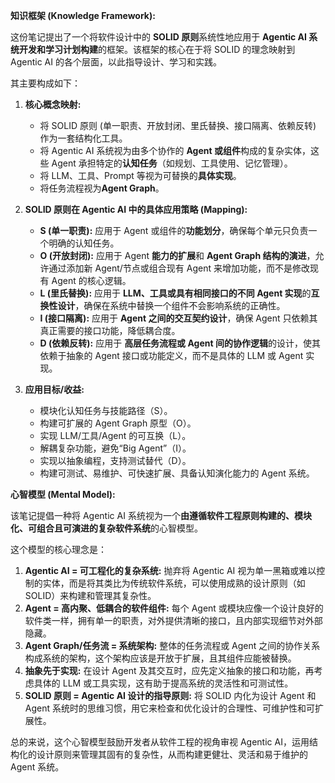 **知识框架 (Knowledge Framework):**

这份笔记提出了一个将软件设计中的 **SOLID 原则**系统性地应用于 **Agentic AI 系统开发和学习计划构建**的框架。该框架的核心在于将 SOLID 的理念映射到 Agentic AI 的各个层面，以此指导设计、学习和实践。

其主要构成如下：

1.  **核心概念映射:**
    *   将 SOLID 原则 (单一职责、开放封闭、里氏替换、接口隔离、依赖反转) 作为一套结构化工具。
    *   将 Agentic AI 系统视为由多个协作的 **Agent 或组件**构成的复杂实体，这些 Agent 承担特定的**认知任务**（如规划、工具使用、记忆管理）。
    *   将 LLM、工具、Prompt 等视为可替换的**具体实现**。
    *   将任务流程视为**Agent Graph**。

2.  **SOLID 原则在 Agentic AI 中的具体应用策略 (Mapping):**
    *   **S (单一职责):** 应用于 Agent 或组件的**功能划分**，确保每个单元只负责一个明确的认知任务。
    *   **O (开放封闭):** 应用于 Agent **能力的扩展**和 **Agent Graph 结构的演进**，允许通过添加新 Agent/节点或组合现有 Agent 来增加功能，而不是修改现有 Agent 的核心逻辑。
    *   **L (里氏替换):** 应用于 **LLM、工具或具有相同接口的不同 Agent 实现**的**互换性设计**，确保在系统中替换一个组件不会影响系统的正确性。
    *   **I (接口隔离):** 应用于 **Agent 之间的交互契约设计**，确保 Agent 只依赖其真正需要的接口功能，降低耦合度。
    *   **D (依赖反转):** 应用于 **高层任务流程或 Agent 间的协作逻辑**的设计，使其依赖于抽象的 Agent 接口或功能定义，而不是具体的 LLM 或 Agent 实现。

3.  **应用目标/收益:**
    *   模块化认知任务与技能路径（S）。
    *   构建可扩展的 Agent Graph 原型（O）。
    *   实现 LLM/工具/Agent 的可互换（L）。
    *   解耦复杂功能，避免“Big Agent”（I）。
    *   实现以抽象编程，支持测试替代（D）。
    *   构建可测试、易维护、可快速扩展、具备认知演化能力的 Agent 系统。

**心智模型 (Mental Model):**

该笔记提倡一种将 Agentic AI 系统视为一个**由遵循软件工程原则构建的、模块化、可组合且可演进的复杂软件系统**的心智模型。

这个模型的核心理念是：

1.  **Agentic AI = 可工程化的复杂系统:** 抛弃将 Agentic AI 视为单一黑箱或难以控制的实体，而是将其类比为传统软件系统，可以使用成熟的设计原则（如 SOLID）来构建和管理其复杂性。
2.  **Agent = 高内聚、低耦合的软件组件:** 每个 Agent 或模块应像一个设计良好的软件类一样，拥有单一的职责，对外提供清晰的接口，且内部实现细节对外部隐藏。
3.  **Agent Graph/任务流 = 系统架构:** 整体的任务流程或 Agent 之间的协作关系构成系统的架构，这个架构应该是开放于扩展，且其组件应能被替换。
4.  **抽象先于实现:** 在设计 Agent 及其交互时，应先定义抽象的接口和功能，再考虑具体的 LLM 或工具实现，这有助于提高系统的灵活性和可测试性。
5.  **SOLID 原则 = Agentic AI 设计的指导原则:** 将 SOLID 内化为设计 Agent 和 Agent 系统时的思维习惯，用它来检查和优化设计的合理性、可维护性和可扩展性。

总的来说，这个心智模型鼓励开发者从软件工程的视角审视 Agentic AI，运用结构化的设计原则来管理其固有的复杂性，从而构建更健壮、灵活和易于维护的 Agent 系统。